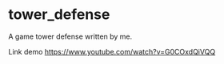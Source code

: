 # tower_defense
A game tower defense written by me.

Link demo
https://www.youtube.com/watch?v=G0COxdQiVQQ
